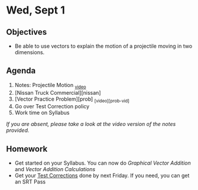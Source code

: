 Wed, Sept 1
=========  

Objectives
------------
- Be able to use vectors to explain the motion of a projectile moving in two dimensions.

Agenda  
---------  

1. Notes: Projectile Motion <sub>[video][notes]</sub>
3. [Nissan Truck Commercial][nissan]
4. [Vector Practice Problem][prob] <sub>[video][prob-vid]</sub>
5. Go over Test Correction policy
6. Work time on Syllabus



*If you are absent, please take a look at the video version of the notes provided.*



Homework
-------------  

- Get started on your Syllabus.  You can now do *Graphical Vector Addition* and *Vector Addition Calculations*
- Get your [Test Corrections][correct] done by next Friday.  If you need, you can get an SRT Pass


[notes]: https://youtu.be/jdEYuQKZsxM
[correct]: https://avon.schoology.com/assignment/5144957009/
<!--stackedit_data:
eyJoaXN0b3J5IjpbNzU2OTQ3OTU2LC04ODQ5OTEzNDIsLTM0OD
g0MjM5MywtOTY5Mzc1OTA2LDM4MzU2ODAyOSwtMTE5NDAzODY0
Nyw3NzExMDkwMTksLTIwOTk3NzUyMjUsLTE4NDcwOTUyMzAsMT
k1OTIxNzE3Myw1Nzg4NTEzMzgsLTE5Nzc2MDA2NDUsLTE0NjE3
MjE2NDcsLTEyOTYxNTE1MDgsLTExMzk3NjU5MzYsNDg1NTMxMz
I3LC0zODAwMzM5OSwtNzg4MDYyMywtNDUyNzE5MTM0LC04NDQz
ODY1XX0=
-->